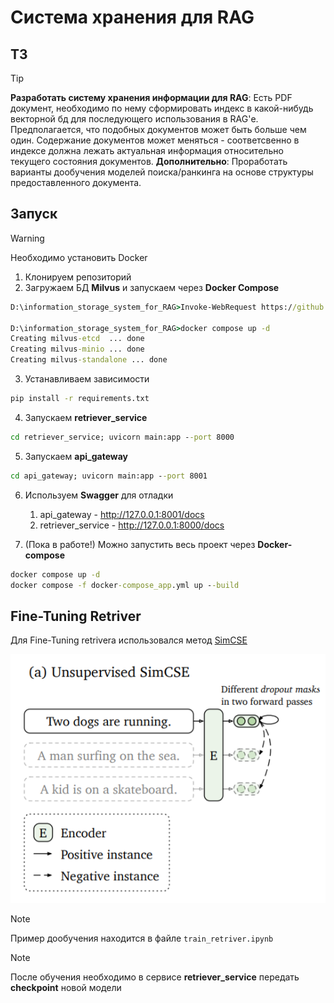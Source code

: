 # Система хранения для RAG

## ТЗ

> [!TIP] 
> **Разработать систему хранения информации для RAG**: Есть PDF документ, необходимо по нему сформировать индекс в какой-нибудь векторной бд для последующего использования в RAG'е. Предполагается, что подобных документов может быть больше чем один. Содержание документов может меняться - соответсвенно в индексе должна лежать актуальная информация относительно текущего состояния документов. **Дополнительно**: Проработать варианты дообучения моделей поиска/ранкинга на основе структуры предоставленного документа.

## Запуск

> [!warning]
> Необходимо установить Docker

1. Клонируем репозиторий
2. Загружаем БД **Milvus** и запускаем через **Docker Compose** 
```cmd
D:\information_storage_system_for_RAG>Invoke-WebRequest https://github.com/milvus-io/milvus/releases/download/v2.4.15/milvus-standalone-docker-compose.yml -OutFile docker-compose.yml

D:\information_storage_system_for_RAG>docker compose up -d
Creating milvus-etcd  ... done
Creating milvus-minio ... done
Creating milvus-standalone ... done
```

3. Устанавливаем зависимости
```cmd
pip install -r requirements.txt
```

4. Запускаем **retriever_service**

```cmd
cd retriever_service; uvicorn main:app --port 8000
```

5. Запускаем **api_gateway**

```cmd
cd api_gateway; uvicorn main:app --port 8001
```

6. Используем **Swagger** для отладки
	1. api_gateway - http://127.0.0.1:8001/docs
	2. retriever_service - http://127.0.0.1:8000/docs

7. (Пока в работе!) Можно запустить весь проект через **Docker-compose** 
```cmd
docker compose up -d
docker compose -f docker-compose_app.yml up --build
```

## Fine-Tuning Retriver 

Для Fine-Tuning retrivera использовался метод [SimCSE](https://sbert.net/examples/sentence_transformer/unsupervised_learning/SimCSE/README.html "SimCSE")

![SimCSE](img\image.png)

> [!note]
> Пример дообучения находится в файле `train_retriver.ipynb` 

> [!note]
> После обучения необходимо в сервисе **retriever_service** передать **checkpoint** новой модели

